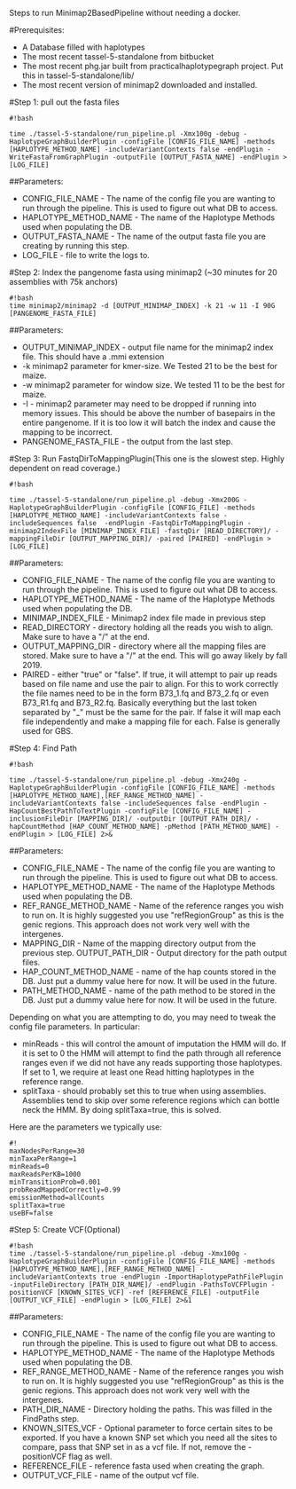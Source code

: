 Steps to run Minimap2BasedPipeline without needing a docker.

#Prerequisites:
* A Database filled with haplotypes
* The most recent tassel-5-standalone from bitbucket
* The most recent phg.jar built from practicalhaplotypegraph project.  Put this in tassel-5-standalone/lib/
* The most recent version of minimap2 downloaded and installed.

#Step 1: pull out the fasta files

```
#!bash

time ./tassel-5-standalone/run_pipeline.pl -Xmx100g -debug -HaplotypeGraphBuilderPlugin -configFile [CONFIG_FILE_NAME] -methods [HAPLOTYPE_METHOD_NAME] -includeVariantContexts false -endPlugin -WriteFastaFromGraphPlugin -outputFile [OUTPUT_FASTA_NAME] -endPlugin > [LOG_FILE]
```



##Parameters:
* CONFIG_FILE_NAME - The name of the config file you are wanting to run through the pipeline.  This is used to figure out what DB to access.
* HAPLOTYPE_METHOD_NAME - The name of the Haplotype Methods used when populating the DB.  
* OUTPUT_FASTA_NAME - The name of the output fasta file you are creating by running this step.
* LOG_FILE - file to write the logs to.

#Step 2: Index the pangenome fasta using minimap2 (~30 minutes for 20 assemblies with 75k anchors)

```
#!bash
time minimap2/minimap2 -d [OUTPUT_MINIMAP_INDEX] -k 21 -w 11 -I 90G [PANGENOME_FASTA_FILE] 

```

##Parameters:
* OUTPUT_MINIMAP_INDEX - output file name for the minimap2 index file.  This should have a .mmi extension
* -k minimap2 parameter for kmer-size.  We Tested 21 to be the best for maize.
* -w minimap2 parameter for window size.  We tested 11 to be the best for maize.
* -I - minimap2 parameter may need to be dropped if running into memory issues.  This should be above the number of basepairs in the entire pangenome.  If it is too low it will batch the index and cause the mapping to be incorrect.
* PANGENOME_FASTA_FILE - the output from the last step. 

#Step 3: Run FastqDirToMappingPlugin(This one is the slowest step.  Highly dependent on read coverage.)

```
#!bash

time ./tassel-5-standalone/run_pipeline.pl -debug -Xmx200G -HaplotypeGraphBuilderPlugin -configFile [CONFIG_FILE] -methods [HAPLOTYPE_METHOD_NAME] -includeVariantContexts false -includeSequences false  -endPlugin -FastqDirToMappingPlugin -minimap2IndexFile [MINIMAP_INDEX_FILE] -fastqDir [READ_DIRECTORY]/ -mappingFileDir [OUTPUT_MAPPING_DIR]/ -paired [PAIRED] -endPlugin > [LOG_FILE]
```

##Parameters:
* CONFIG_FILE_NAME - The name of the config file you are wanting to run through the pipeline.  This is used to figure out what DB to access.
* HAPLOTYPE_METHOD_NAME - The name of the Haplotype Methods used when populating the DB.  
* MINIMAP_INDEX_FILE - Minimap2 index file made in previous step
* READ_DIRECTORY - directory holding all the reads you wish to align.  Make sure to have a "/" at the end.
* OUTPUT_MAPPING_DIR - directory where all the mapping files are stored. Make sure to have a "/" at the end. This will go away likely by fall 2019.
* PAIRED - either "true" or "false". If true, it will attempt to pair up reads based on file name and use the pair to align.  For this to work correctly the file names need to be in the form B73_1.fq and B73_2.fq or even B73_R1.fq and B73_R2.fq.  Basically everything but the last token separated by "_" must be the same for the pair.  If false it will map each file independently and make a mapping file for each.  False is generally used for GBS.

#Step 4: Find Path

```
#!bash

time ./tassel-5-standalone/run_pipeline.pl -debug -Xmx240g -HaplotypeGraphBuilderPlugin -configFile [CONFIG_FILE_NAME] -methods [HAPLOTYPE_METHOD_NAME],[REF_RANGE_METHOD_NAME] -includeVariantContexts false -includeSequences false -endPlugin -HapCountBestPathToTextPlugin -configFile [CONFIG_FILE_NAME] -inclusionFileDir [MAPPING_DIR]/ -outputDir [OUTPUT_PATH_DIR]/ -hapCountMethod [HAP_COUNT_METHOD_NAME] -pMethod [PATH_METHOD_NAME] -endPlugin > [LOG_FILE] 2>&
```

##Parameters:
* CONFIG_FILE_NAME - The name of the config file you are wanting to run through the pipeline.  This is used to figure out what DB to access.
* HAPLOTYPE_METHOD_NAME - The name of the Haplotype Methods used when populating the DB.  
* REF_RANGE_METHOD_NAME - Name of the reference ranges you wish to run on.  It is highly suggested you use "refRegionGroup" as this is the genic regions.  This approach does not work very well with the intergenes.
* MAPPING_DIR - Name of the mapping directory output from the previous step.
OUTPUT_PATH_DIR - Output directory for the path output files.
* HAP_COUNT_METHOD_NAME - name of the hap counts stored in the DB.  Just put a dummy value here for now.  It will be used in the future.
* PATH_METHOD_NAME - name of the path method to be stored in the DB.  Just put a dummy value here for now. It will be used in the future.

Depending on what you are attempting to do, you may need to tweak the config file parameters.  In particular:

* minReads - this will control the amount of imputation the HMM will do.  If it is set to 0 the HMM will attempt to find the path through all reference ranges even if we did not have any reads supporting those haplotypes.  If set to 1, we require at least one Read hitting haplotypes in the reference range.
* splitTaxa - should probably set this to true when using assemblies.  Assemblies tend to skip over some reference regions which can bottle neck the HMM.  By doing splitTaxa=true, this is solved.

Here are the parameters we typically use:

```
#!
maxNodesPerRange=30
minTaxaPerRange=1
minReads=0
maxReadsPerKB=1000
minTransitionProb=0.001
probReadMappedCorrectly=0.99
emissionMethod=allCounts
splitTaxa=true
useBF=false

```

#Step 5: Create VCF(Optional)

```
#!bash
time ./tassel-5-standalone/run_pipeline.pl -debug -Xmx100g -HaplotypeGraphBuilderPlugin -configFile [CONFIG_FILE_NAME] -methods [HAPLOTYPE_METHOD_NAME],[REF_RANGE_METHOD_NAME] -includeVariantContexts true -endPlugin -ImportHaplotypePathFilePlugin -inputFileDirectory [PATH_DIR_NAME]/ -endPlugin -PathsToVCFPlugin -positionVCF [KNOWN_SITES_VCF] -ref [REFERENCE_FILE] -outputFile [OUTPUT_VCF_FILE] -endPlugin > [LOG_FILE] 2>&1

```

##Parameters:
* CONFIG_FILE_NAME - The name of the config file you are wanting to run through the pipeline.  This is used to figure out what DB to access.
* HAPLOTYPE_METHOD_NAME - The name of the Haplotype Methods used when populating the DB.  
* REF_RANGE_METHOD_NAME - Name of the reference ranges you wish to run on.  It is highly suggested you use "refRegionGroup" as this is the genic regions.  This approach does not work very well with the intergenes.
* PATH_DIR_NAME - Directory holding the paths. This was filled in the FindPaths step.
* KNOWN_SITES_VCF - Optional parameter to force certain sites to be exported.  If you have a known SNP set which you need all the sites to compare, pass that SNP set in as a vcf file.  If not, remove the -positionVCF flag as well.
* REFERENCE_FILE - reference fasta used when creating the graph.
* OUTPUT_VCF_FILE - name of the output vcf file.